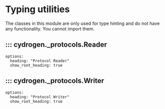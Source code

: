 # Typing utilities

The classes in this module are only used for type hinting and do not have any functionality. You cannot import them.

## ::: cydrogen._protocols.Reader
    options:
      heading: "Protocol Reader"
      show_root_heading: true

## ::: cydrogen._protocols.Writer
    options:
      heading: "Protocol Writer"
      show_root_heading: true
